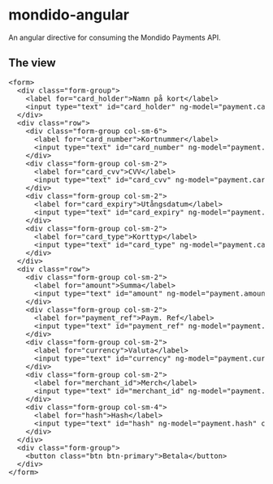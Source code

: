 mondido-angular
===============

An angular directive for consuming the Mondido Payments API.

The view
---

<pre>
&lt;form&gt;
  &lt;div class="form-group"&gt;
    &lt;label for="card_holder"&gt;Namn på kort&lt;/label&gt;
    &lt;input type="text" id="card_holder" ng-model="payment.cardHolder" class="form-control" /&gt;
  &lt;/div&gt;
  &lt;div class="row"&gt;
    &lt;div class="form-group col-sm-6"&gt;
      &lt;label for="card_number"&gt;Kortnummer&lt;/label&gt;
      &lt;input type="text" id="card_number" ng-model="payment.cardNumber" class="form-control" /&gt;
    &lt;/div&gt;
    &lt;div class="form-group col-sm-2"&gt;
      &lt;label for="card_cvv"&gt;CVV&lt;/label&gt;
      &lt;input type="text" id="card_cvv" ng-model="payment.cardCvv" class="form-control" /&gt;
    &lt;/div&gt;
    &lt;div class="form-group col-sm-2"&gt;
      &lt;label for="card_expiry"&gt;Utångsdatum&lt;/label&gt;
      &lt;input type="text" id="card_expiry" ng-model="payment.cardExpiry" class="form-control" /&gt;
    &lt;/div&gt;
    &lt;div class="form-group col-sm-2"&gt;
      &lt;label for="card_type"&gt;Korttyp&lt;/label&gt;
      &lt;input type="text" id="card_type" ng-model="payment.cardType" class="form-control" /&gt;
    &lt;/div&gt;
  &lt;/div&gt;
  &lt;div class="row"&gt;
    &lt;div class="form-group col-sm-2"&gt;
      &lt;label for="amount"&gt;Summa&lt;/label&gt;
      &lt;input type="text" id="amount" ng-model="payment.amount" class="form-control" /&gt;
    &lt;/div&gt;
    &lt;div class="form-group col-sm-2"&gt;
      &lt;label for="payment_ref"&gt;Paym. Ref&lt;/label&gt;
      &lt;input type="text" id="payment_ref" ng-model="payment.paymentRef" class="form-control" /&gt;
    &lt;/div&gt;
    &lt;div class="form-group col-sm-2"&gt;
      &lt;label for="currency"&gt;Valuta&lt;/label&gt;
      &lt;input type="text" id="currency" ng-model="payment.currency" class="form-control" /&gt;
    &lt;/div&gt;
    &lt;div class="form-group col-sm-2"&gt;
      &lt;label for="merchant_id"&gt;Merch&lt;/label&gt;
      &lt;input type="text" id="merchant_id" ng-model="payment.merchantId" class="form-control" /&gt;
    &lt;/div&gt;
    &lt;div class="form-group col-sm-4"&gt;
      &lt;label for="hash"&gt;Hash&lt;/label&gt;
      &lt;input type="text" id="hash" ng-model="payment.hash" class="form-control" /&gt;
    &lt;/div&gt;
  &lt;/div&gt;
  &lt;div class="form-group"&gt;
    &lt;button class="btn btn-primary"&gt;Betala&lt;/button&gt;
  &lt;/div&gt;
&lt;/form&gt;
</pre>
